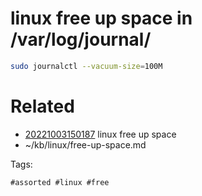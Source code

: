 # linux free up space in /var/log/journal/
```bash
sudo journalctl --vacuum-size=100M
```

# Related

- [20221003150187](/zet/20221003150187/README.md) linux free up space
- ~/kb/linux/free-up-space.md

Tags:

    #assorted #linux #free
